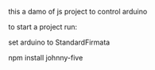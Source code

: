 this a damo of js project to control arduino

to start a project run:

set arduino to StandardFirmata

npm install johnny-five